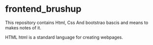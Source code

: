 # frontend_brushup
This repository contains Html, Css And bootstrao bascis and means to makes notes of it.

HTML
html is a standard language for creating webpages.